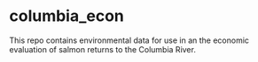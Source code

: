 # columbia_econ
This repo contains environmental data for use in an the economic evaluation of salmon returns to the Columbia River.
